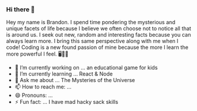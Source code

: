 ### Hi there 👋

Hey my name is Brandon. I spend time pondering the mysterious and unique facets of life because I believe we often choose not to notice all that is around us. I seek out new,  random and interesting facts because you can always learn more. I bring this same perspective along with me when I code! Coding is a new found passion of mine because the more I learn the more powerful I feel. 🖥️🧙‍♂️

<!--
**Bmmaroni/Bmmaroni** is a ✨ _special_ ✨ repository because its `README.md` (this file) appears on your GitHub profile.

🖱️ Full-Stack Web Developer 🧠Self-Proclaimed Philosopher 👨 Dad Jokester 👑 Hacky Sack Master
-->
- 🔭 I’m currently working on ... an educational game for kids
- 🌱 I’m currently learning ... React & Node
- 💬 Ask me about ... The Mysteries of the Universe
- 📫 How to reach me: ... 
- 😄 Pronouns: ...
- ⚡ Fun fact: ... I have mad hacky sack skills
